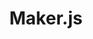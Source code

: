 ---
codehost: https://github.com/Microsoft/maker.js
logohandle: js_maker
sort: makerjs
title: Maker.js
website: https://maker.js.org/
---